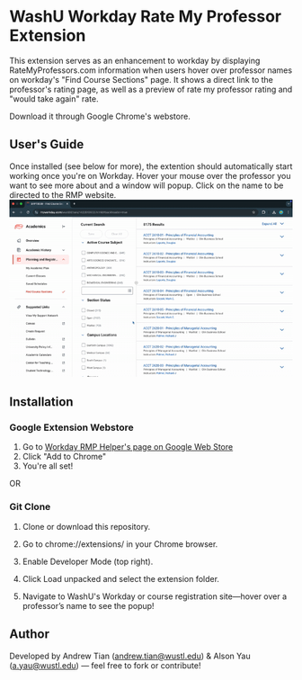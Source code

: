 # WashU Workday Rate My Professor Extension

This extension serves as an enhancement to workday by displaying RateMyProfessors.com information when users hover over professor names on workday's "Find Course Sections" page. It shows a direct link to the professor's rating page, as well as a preview of rate my professor rating and "would take again" rate.

Download it through Google Chrome's webstore.

## User's Guide
Once installed (see below for more), the extention should automatically start working once you're on Workday. Hover your mouse over the professor you want to see more about and a window will popup. Click on the name to be directed to the RMP website.
![Demo of extension](assets/demo.gif)

## Installation
### Google Extension Webstore
1. Go to [Workday RMP Helper's page on Google Web Store](https://chromewebstore.google.com/detail/ccfbpchmkcnhfkbidiahfjbkgjhokmok?utm_source=item-share-cb)
2. Click "Add to Chrome"
3. You're all set!
   
OR

### Git Clone
1. Clone or download this repository.

2. Go to chrome://extensions/ in your Chrome browser.

3. Enable Developer Mode (top right).

4. Click Load unpacked and select the extension folder.

5. Navigate to WashU's Workday or course registration site—hover over a professor’s name to see the popup!

## Author
Developed by Andrew Tian (andrew.tian@wustl.edu) & Alson Yau (a.yau@wustl.edu) — feel free to fork or contribute!

